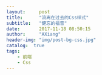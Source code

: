 ```yaml
---
layout:     post
title:      "流离在过去的Css样式"
subtitle:   "健忘的福音"
date:       2017-11-18 08:50:15
author:     "AXiang"
header-img: "img/post-bg-css.jpg"
catalog:  true
tags:
    - 前端
    - Css
---
```





